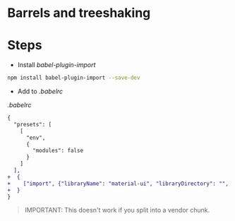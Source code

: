 # Barrels and treeshaking


# Steps

- Install _babel-plugin-import_

```bash
npm install babel-plugin-import --save-dev
```

- Add to _.babelrc_

_.babelrc_

```diff
{
  "presets": [
    [
      "env",
      {
        "modules": false
      }
    ]
  ],
+  {
+    ["import", {"libraryName": "material-ui", "libraryDirectory": "", "camel2DashComponentName": false}]
+  }
}
```

> IMPORTANT: This doesn't work if you split into a vendor chunk.
